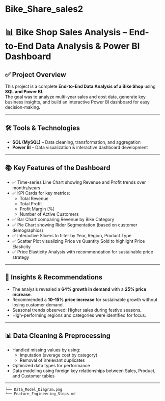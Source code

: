 # Bike_Share_sales2
# 📊 Bike Shop Sales Analysis – End-to-End Data Analysis & Power BI Dashboard

## ✅ Project Overview  
This project is a complete **End-to-End Data Analysis of a Bike Shop** using **SQL and Power BI**.  
The goal was to analyze multi-year sales and cost data, generate key business insights, and build an interactive Power BI dashboard for easy decision-making.

---

## 🛠 Tools & Technologies  
- **SQL (MySQL)** – Data cleaning, transformation, and aggregation  
- **Power BI** – Data visualization & interactive dashboard development  
---

## 📚 Key Features of the Dashboard  
- ✅ Time-series Line Chart showing Revenue and Profit trends over months/years  
- ✅ KPI Cards for key metrics:  
    - Total Revenue  
    - Total Profit  
    - Profit Margin (%)  
    - Number of Active Customers  
- ✅ Bar Chart comparing Revenue by Bike Category  
- ✅ Pie Chart showing Rider Segmentation (based on customer demographics)  
- ✅ Interactive Slicers to filter by Year, Region, Product Type  
- ✅ Scatter Plot visualizing Price vs Quantity Sold to highlight Price Elasticity  
- ✅ Price Elasticity Analysis with recommendation for sustainable price strategy

---

## 🚀 Insights & Recommendations  
- The analysis revealed a **64% growth in demand** with a **25% price increase**.  
- Recommended a **10–15% price increase** for sustainable growth without losing customer demand.  
- Seasonal trends observed: Higher sales during festive seasons.  
- High-performing regions and categories were identified for focus.

---

## 📊 Data Cleaning & Preprocessing  
- Handled missing values by using:  
    - Imputation (average cost by category)  
    - Removal of irrelevant duplicates  
- Optimized data types for performance  
- Data modeling using foreign key relationships between Sales, Product, and Customer tables

---

    └── Data_Model_Diagram.png  
    └── Feature_Engineering_Steps.md  
